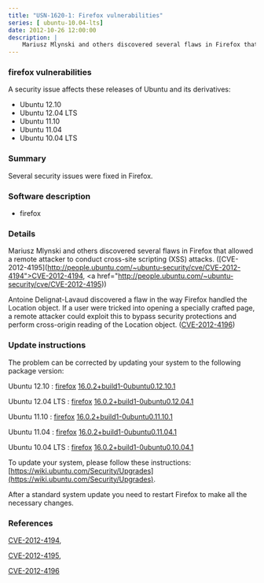 ```yaml
---
title: "USN-1620-1: Firefox vulnerabilities"
series: [ ubuntu-10.04-lts]
date: 2012-10-26 12:00:00
description: |
    Mariusz Mlynski and others discovered several flaws in Firefox that allowed a remote attacker to conduct cross-site scripting (XSS) attacks. ([CVE-2012-4195](http://people.ubuntu.com/~ubuntu-security/cve/CVE-2012-4194">CVE-2012-4194</a>, <a href="http://people.ubuntu.com/~ubuntu-security/cve/CVE-2012-4195))
--- 
```

 
 


### firefox vulnerabilities

A security issue affects these releases of Ubuntu and its derivatives:

* Ubuntu 12.10
* Ubuntu 12.04 LTS
* Ubuntu 11.10
* Ubuntu 11.04
* Ubuntu 10.04 LTS

### Summary

Several security issues were fixed in Firefox. 

### Software description

* firefox 

### Details

Mariusz Mlynski and others discovered several flaws in Firefox that allowed a remote attacker to conduct cross-site scripting (XSS) attacks. ([CVE-2012-4195](http://people.ubuntu.com/~ubuntu-security/cve/CVE-2012-4194">CVE-2012-4194</a>, <a href="http://people.ubuntu.com/~ubuntu-security/cve/CVE-2012-4195))

Antoine Delignat-Lavaud discovered a flaw in the way Firefox handled the Location object. If a user were tricked into opening a specially crafted page, a remote attacker could exploit this to bypass security protections and perform cross-origin reading of the Location object. ([CVE-2012-4196](http://people.ubuntu.com/~ubuntu-security/cve/CVE-2012-4196)) 

### Update instructions

The problem can be corrected by updating your system to the following package version:

Ubuntu 12.10
 : [firefox](https://launchpad.net/ubuntu/+source/firefox) <span> [16.0.2+build1-0ubuntu0.12.10.1](https://launchpad.net/ubuntu/+source/firefox/16.0.2+build1-0ubuntu0.12.10.1) </span> 

Ubuntu 12.04 LTS
 : [firefox](https://launchpad.net/ubuntu/+source/firefox) <span> [16.0.2+build1-0ubuntu0.12.04.1](https://launchpad.net/ubuntu/+source/firefox/16.0.2+build1-0ubuntu0.12.04.1) </span> 

Ubuntu 11.10
 : [firefox](https://launchpad.net/ubuntu/+source/firefox) <span> [16.0.2+build1-0ubuntu0.11.10.1](https://launchpad.net/ubuntu/+source/firefox/16.0.2+build1-0ubuntu0.11.10.1) </span> 

Ubuntu 11.04
 : [firefox](https://launchpad.net/ubuntu/+source/firefox) <span> [16.0.2+build1-0ubuntu0.11.04.1](https://launchpad.net/ubuntu/+source/firefox/16.0.2+build1-0ubuntu0.11.04.1) </span> 

Ubuntu 10.04 LTS
 : [firefox](https://launchpad.net/ubuntu/+source/firefox) <span> [16.0.2+build1-0ubuntu0.10.04.1](https://launchpad.net/ubuntu/+source/firefox/16.0.2+build1-0ubuntu0.10.04.1) </span> 

To update your system, please follow these instructions: [https://wiki.ubuntu.com/Security/Upgrades](https://wiki.ubuntu.com/Security/Upgrades).

After a standard system update you need to restart Firefox to make all the necessary changes. 

### References

 
 [CVE-2012-4194](http://people.ubuntu.com/~ubuntu-security/cve/CVE-2012-4194), 

 [CVE-2012-4195](http://people.ubuntu.com/~ubuntu-security/cve/CVE-2012-4195), 

 [CVE-2012-4196](http://people.ubuntu.com/~ubuntu-security/cve/CVE-2012-4196)
 

